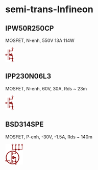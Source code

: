 # semi-trans-Infineon

## IPW50R250CP
MOSFET, N-enh, 550V 13A 114W

![IPW50R250CP__1__1](/images/semi-trans-2N__2N7000__1__1.png?raw=true) 

## IPP230N06L3
MOSFET, N-enh, 60V, 30A, Rds ~ 23m

![IPP230N06L3__1__1](/images/semi-trans-2N__2N7000__1__1.png?raw=true) 

## BSD314SPE
MOSFET, P-enh, -30V, -1.5A, Rds ~ 140m

![BSD314SPE__1__1](/images/semi-trans-Infineon__BSD314SPE__1__1.png?raw=true) 

